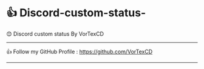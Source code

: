 # 👍 Discord-custom-status-
😊 Discord custom status  By VorTexCD
__________________________________

👍 Follow my GitHub Profile : https://github.com/VorTexCD

__________________________________________________________

